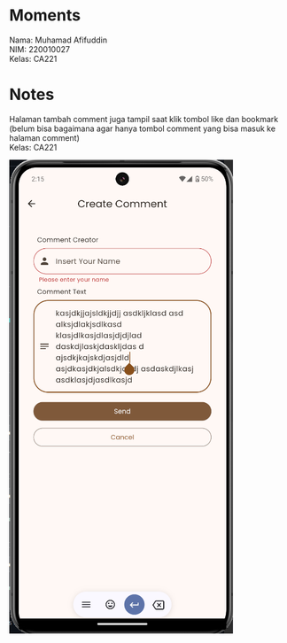 # Moments

Nama: Muhamad Afifuddin <br />
NIM: 220010027 <br />
Kelas: CA221 <br />

# Notes

Halaman tambah comment juga tampil saat klik tombol like dan bookmark <br />
(belum bisa bagaimana agar hanya tombol comment yang bisa masuk ke halaman comment) <br />
Kelas: CA221 <br />

![image alt](https://github.com/apippuM/mobile-programming-ca221/blob/03d64198f6b0257c899927571b5d7ec407137325/Screenshot%202024-11-10%20221604.png)